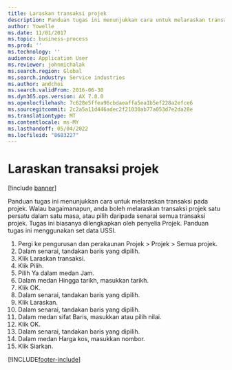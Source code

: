 ```yaml
---
title: Laraskan transaksi projek
description: Panduan tugas ini menunjukkan cara untuk melaraskan transaksi pada projek.
author: Yowelle
ms.date: 11/01/2017
ms.topic: business-process
ms.prod: ''
ms.technology: ''
audience: Application User
ms.reviewer: johnmichalak
ms.search.region: Global
ms.search.industry: Service industries
ms.author: andchoi
ms.search.validFrom: 2016-06-30
ms.dyn365.ops.version: AX 7.0.0
ms.openlocfilehash: 7c628e5ffea96cbdaeaffa5ea1b5ef228a2efce6
ms.sourcegitcommit: 2c2a5a11d446adec2f21030ab77a053d7e2da28e
ms.translationtype: MT
ms.contentlocale: ms-MY
ms.lasthandoff: 05/04/2022
ms.locfileid: "8683227"
---
```

# <a name="adjust-project-transactions"></a>Laraskan transaksi projek

[!include [banner](../../includes/banner.md)]

Panduan tugas ini menunjukkan cara untuk melaraskan transaksi pada projek. Walau bagaimanapun, anda boleh melaraskan transaksi projek satu persatu dalam satu masa, atau pilih daripada senarai semua transaksi projek. Tugas ini biasanya dilengkapkan oleh penyelia Projek. Panduan tugas ini menggunakan set data USSI.

1. Pergi ke pengurusan dan perakaunan Projek > Projek > Semua projek. 
2. Dalam senarai, tandakan baris yang dipilih. 
3. Klik Laraskan transaksi. 
4. Klik Pilih. 
5. Pilih Ya dalam medan Jam. 
6. Dalam medan Hingga tarikh, masukkan tarikh. 
7. Klik OK. 
8. Dalam senarai, tandakan baris yang dipilih. 
9. Klik Laraskan. 
10. Dalam senarai, tandakan baris yang dipilih. 
11. Dalam medan sifat Baris, masukkan atau pilih nilai. 
12. Klik OK. 
13. Dalam senarai, tandakan baris yang dipilih. 
14. Dalam medan Harga kos, masukkan nombor. 
15. Klik Siarkan. 


[!INCLUDE[footer-include](../../includes/footer-banner.md)]